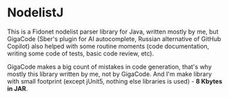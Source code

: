 # NodelistJ

This is a Fidonet nodelist parser library for Java,
written mostly by me, but GigaCode (Sber's plugin for AI autocomplete,
Russian alternative of GitHub Copilot) also helped with some routine
moments (code documentation, writing some code of tests, basic code
review, etc).

GigaCode makes a big count of mistakes in code generation, that's why
mostly this library written by me, not by GigaCode. And I'm make library
with small footprint (except jUnit5, nothing else libraries
is used) - **8 Kbytes in JAR**.